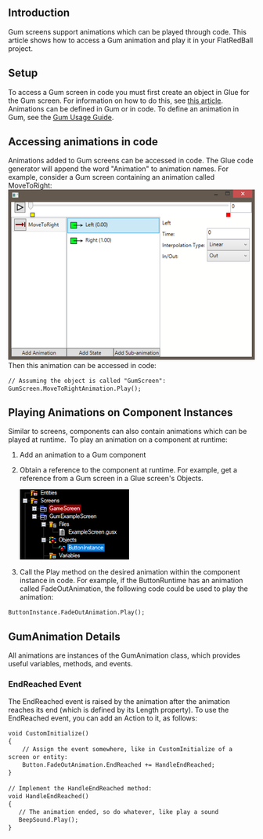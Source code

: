 ## Introduction

Gum screens support animations which can be played through code. This article shows how to access a Gum animation and play it in your FlatRedBall project.

## Setup

To access a Gum screen in code you must first create an object in Glue for the Gum screen. For information on how to do this, see [this article](/documentation/tools/gum/gum-how-to-work-with-screens-in-code.md "Gum:How To:Work with Screens in Code"). Animations can be defined in Gum or in code. To define an animation in Gum, see the [Gum Usage Guide](https://flatredball.gitbook.io/gum/animation-tutorials/creating-an-animation).

## Accessing animations in code

Animations added to Gum screens can be accessed in code. The Glue code generator will append the word "Animation" to animation names. For example, consider a Gum screen containing an animation called MoveToRight: ![MoveToRightAnimationInGum.PNG](/media/migrated_media-MoveToRightAnimationInGum.PNG) Then this animation can be accessed in code:

    // Assuming the object is called "GumScreen":
    GumScreen.MoveToRightAnimation.Play();

## Playing Animations on Component Instances

Similar to screens, components can also contain animations which can be played at runtime.  To play an animation on a component at runtime:

1.  Add an animation to a Gum component

2.  Obtain a reference to the component at runtime. For example, get a reference from a Gum screen in a Glue screen's Objects.

    ![](/media/2017-06-img_594c7ea4b26f7.png)

3.  Call the Play method on the desired animation within the component instance in code. For example, if the ButtonRuntime has an animation called FadeOutAnimation, the following code could be used to play the animation:

``` lang:c#
ButtonInstance.FadeOutAnimation.Play();
```

## GumAnimation Details

All animations are instances of the GumAnimation class, which provides useful variables, methods, and events.

### EndReached Event

The EndReached event is raised by the animation after the animation reaches its end (which is defined by its Length property). To use the EndReached event, you can add an Action to it, as follows:

``` lang:c#
void CustomInitialize()
{
    // Assign the event somewhere, like in CustomInitialize of a screen or entity:
    Button.FadeOutAnimation.EndReached += HandleEndReached;
}

// Implement the HandleEndReached method:
void HandleEndReached()
{
   // The animation ended, so do whatever, like play a sound
   BeepSound.Play();
}
```

   
